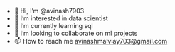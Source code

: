- 👋 Hi, I’m @avinash7903
- 👀 I’m interested in data scientist
- 🌱 I’m currently learning sql
- 💞️ I’m looking to collaborate on ml projects 
- 📫 How to reach me avinashmalviay703@gmail.com

<!---
avinash7903/avinash7903 is a ✨ special ✨ repository because its `README.md` (this file) appears on your GitHub profile.
You can click the Preview link to take a look at your changes.
--->
